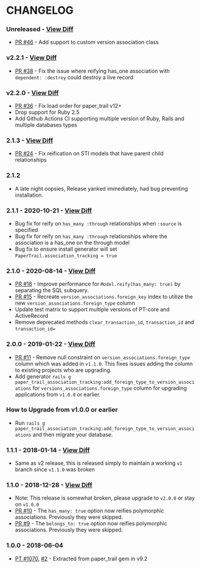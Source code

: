 # CHANGELOG

### Unreleased - [View Diff](https://github.com/westonganger/paper_trail-association_tracking/compare/v2.2.1...master)
- [PR #46](https://github.com/westonganger/paper_trail-association_tracking/pull/46) - Add support to custom version association class

### v2.2.1 - [View Diff](https://github.com/westonganger/paper_trail-association_tracking/compare/v2.2.0...v2.2.1)
- [PR #38](https://github.com/westonganger/paper_trail-association_tracking/pull/38) - Fix the issue where reifying has_one association with `dependent: :destroy` could destroy a live record

### v2.2.0 - [View Diff](https://github.com/westonganger/paper_trail-association_tracking/compare/v2.1.3...v2.2.0)

- [PR #36](https://github.com/westonganger/paper_trail-association_tracking/pull/36) - Fix load order for paper_trail v12+
- Drop support for Ruby 2.5
- Add Github Actions CI supporting multiple version of Ruby, Rails and multiple databases types

### 2.1.3 - [View Diff](https://github.com/westonganger/paper_trail-association_tracking/compare/v2.1.1...v2.1.3)

- [PR #24](https://github.com/westonganger/paper_trail-association_tracking/pull/24) - Fix reification on STI models that have parent child relationships

### 2.1.2

- A late night oopsies, Release yanked immediately, had bug preventing installation.

### 2.1.1 - 2020-10-21 - [View Diff](https://github.com/westonganger/paper_trail-association_tracking/compare/v2.1.0...v2.1.1)

- Bug fix for reify on `has_many :through` relationships when `:source` is specified
- Bug fix for reify on `has_many :through` relationships where the association is a has_one on the through model
- Bug fix to ensure install generator will set `PaperTrail.association_tracking = true`

### 2.1.0 - 2020-08-14 - [View Diff](https://github.com/westonganger/paper_trail-association_tracking/compare/v2.0.0...v2.1.0)

- [PR #18](https://github.com/westonganger/paper_trail-association_tracking/pull/18) - Improve performance for `Model.reify(has_many: true)` by separating the SQL subquery.
- [PR #15](https://github.com/westonganger/paper_trail-association_tracking/pull/15) - Recreate `version_associations.foreign_key` index to utilize the new `version_associations.foreign_type` column
- Update test matrix to support multiple versions of PT-core and ActiveRecord
- Remove deprecated methods `clear_transaction_id`, `transaction_id` and `transaction_id=`

### 2.0.0 - 2019-01-22 - [View Diff](https://github.com/westonganger/paper_trail-association_tracking/compare/v1.1.1...v2.0.0)

- [PR #11](https://github.com/westonganger/paper_trail-association_tracking/issues/11) - Remove null constraint on `version_associations.foreign_type` column which was added in `v1.1.0`. This fixes issues adding the column to existing projects who are upgrading.
- Add generator `rails g paper_trail_association_tracking:add_foreign_type_to_version_associations` for `versions_associations.foreign_type` column for upgrading applications from `v1.0.0` or earlier.

### How to Upgrade from v1.0.0 or earlier

- Run `rails g paper_trail_association_tracking:add_foreign_type_to_version_associations` and then migrate your database.

### 1.1.1 - 2018-01-14 - [View Diff](https://github.com/westonganger/paper_trail-association_tracking/compare/v1.1.0...v1.1.1)

- Same as v2 release, this is released simply to maintain a working `v1` branch since `v1.1.0` was broken

### 1.1.0 - 2018-12-28 - [View Diff](https://github.com/westonganger/paper_trail-association_tracking/compare/v1.0.0...v1.1.0)

- Note: This release is somewhat broken, please upgrade to `v2.0.0` or stay on `v1.0.0`
- [PR #10](https://github.com/westonganger/paper_trail-association_tracking/pull/10) - The `has_many: true` option now reifies polymorphic associations. Previously they were skipped.
- [PR #9](https://github.com/westonganger/paper_trail-association_tracking/pull/9) - The `belongs_to: true` option now reifies polymorphic associations. Previously they were skipped.

### 1.0.0 - 2018-06-04

- [PT #1070](https://github.com/paper-trail-gem/paper_trail/issues/1070), [#2](https://github.com/westonganger/paper_trail-association_tracking/issues/2) - Extracted from paper_trail gem in v9.2
